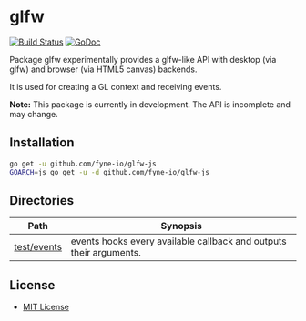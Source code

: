 glfw
====

[![Build Status](https://travis-ci.org/goxjs/glfw.svg?branch=master)](https://travis-ci.org/goxjs/glfw) [![GoDoc](https://godoc.org/github.com/goxjs/glfw?status.svg)](https://godoc.org/github.com/goxjs/glfw)

Package glfw experimentally provides a glfw-like API
with desktop (via glfw) and browser (via HTML5 canvas) backends.

It is used for creating a GL context and receiving events.

**Note:** This package is currently in development. The API is incomplete and may change.

Installation
------------

```bash
go get -u github.com/fyne-io/glfw-js
GOARCH=js go get -u -d github.com/fyne-io/glfw-js
```

Directories
-----------

| Path                                                               | Synopsis                                                           |
|--------------------------------------------------------------------|--------------------------------------------------------------------|
| [test/events](https://godoc.org/github.com/goxjs/glfw/test/events) | events hooks every available callback and outputs their arguments. |

License
-------

-	[MIT License](https://opensource.org/licenses/mit-license.php)
